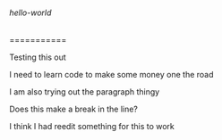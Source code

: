 <h6>hello-world</h6>
===========

Testing this out
<p> I need to learn code to make some money one the road </p>

<p> I am also trying out the paragraph thingy </p> <brk/> Does this make a break in the line? <p> I think I had reedit something for this to work </p>
